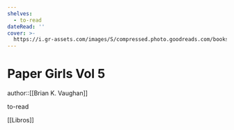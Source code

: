 ```yaml
---
shelves:
  - to-read
dateRead: ''
cover: >-
  https://i.gr-assets.com/images/S/compressed.photo.goodreads.com/books/1579510196l/50551411._SY475_.jpg
---
```

# Paper Girls Vol 5

author::[[Brian K. Vaughan]]


to-read

[[Libros]]